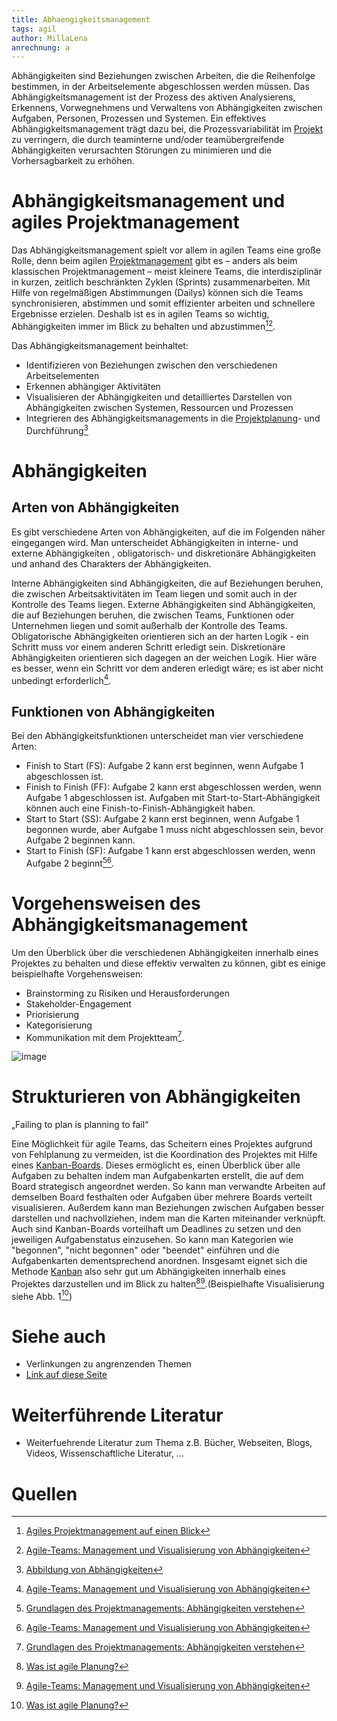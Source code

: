 ```yaml
---
title: Abhaengigkeitsmanagement
tags: agil 
author: MillaLena
anrechnung: a
---
```

Abhängigkeiten sind Beziehungen zwischen Arbeiten, die die Reihenfolge bestimmen, in der Arbeitselemente abgeschlossen werden müssen. 
Das Abhängigkeitsmanagement ist der Prozess des aktiven Analysierens, Erkennens, Vorwegnehmens und Verwaltens von Abhängigkeiten zwischen Aufgaben, Personen, Prozessen und Systemen. Ein effektives Abhängigkeitsmanagement trägt dazu bei, die Prozessvariabilität im [Projekt](https://github.com/ManagingProjectsSuccessfully/ManagingProjectsSuccessfully.github.io/blob/main/kb/Projekt.md) zu verringern, die durch teaminterne und/oder teamübergreifende Abhängigkeiten verursachten Störungen zu minimieren und die Vorhersagbarkeit zu erhöhen. 

# Abhängigkeitsmanagement und agiles Projektmanagement 

Das Abhängigkeitsmanagement spielt vor allem in agilen Teams eine große Rolle, denn beim agilen [Projektmanagement](https://github.com/ManagingProjectsSuccessfully/ManagingProjectsSuccessfully.github.io/blob/main/kb/Projektmanagement.md) gibt es – anders als beim klassischen Projektmanagement – meist kleinere Teams, die interdisziplinär in kurzen, zeitlich beschränkten Zyklen (Sprints) zusammenarbeiten. Mit Hilfe von regelmäßigen Abstimmungen (Dailys) können sich die Teams synchronisieren, abstimmen und somit effizienter arbeiten und schnellere Ergebnisse erzielen. Deshalb ist es in agilen Teams so wichtig, Abhängigkeiten immer im Blick zu behalten und abzustimmen[^1][^2].

Das Abhängigkeitsmanagement beinhaltet: 

* Identifizieren von Beziehungen zwischen den verschiedenen Arbeitselementen
* Erkennen abhängiger Aktivitäten 
* Visualisieren der Abhängigkeiten und detailliertes Darstellen von Abhängigkeiten zwischen Systemen, Ressourcen und Prozessen
* Integrieren des Abhängigkeitsmanagements in die [Projektplanung](https://github.com/ManagingProjectsSuccessfully/ManagingProjectsSuccessfully.github.io/blob/main/kb/Projektplanung.md)- und Durchführung[^3] 

# Abhängigkeiten
## Arten von Abhängigkeiten

Es gibt verschiedene Arten von Abhängigkeiten, auf die im Folgenden näher eingegangen wird. 
Man unterscheidet Abhängigkeiten in interne- und externe Abhängigkeiten , obligatorisch- und diskretionäre Abhängigkeiten und anhand des Charakters der Abhängigkeiten. 

Interne Abhängigkeiten sind Abhängigkeiten, die auf Beziehungen beruhen, die zwischen Arbeitsaktivitäten im Team liegen und somit auch in der Kontrolle des Teams liegen.
Externe Abhängigkeiten sind Abhängigkeiten, die auf Beziehungen beruhen, die zwischen Teams, Funktionen oder Unternehmen liegen und somit außerhalb der Kontrolle des Teams.
Obligatorische Abhängigkeiten orientieren sich an der harten Logik - ein Schritt muss vor einem anderen Schritt erledigt sein.
Diskretionäre Abhängigkeiten orientieren sich dagegen an der weichen Logik. Hier wäre es besser, wenn ein Schritt vor dem anderen erledigt wäre; es ist aber nicht unbedingt erforderlich[^2].

## Funktionen von Abhängigkeiten

Bei den Abhängigkeitsfunktionen unterscheidet man vier verschiedene Arten: 

* Finish to Start (FS): Aufgabe 2 kann erst beginnen, wenn Aufgabe 1 abgeschlossen ist.  
* Finish to Finish (FF): Aufgabe 2 kann erst abgeschlossen werden, wenn Aufgabe 1 abgeschlossen ist. Aufgaben mit Start-to-Start-Abhängigkeit können auch eine    Finish-to-Finish-Abhängigkeit haben.
* Start to Start (SS): Aufgabe 2 kann erst beginnen, wenn Aufgabe 1 begonnen wurde, aber Aufgabe 1 muss nicht abgeschlossen sein, bevor Aufgabe 2 beginnen kann.
* Start to Finish (SF): Aufgabe 1 kann erst abgeschlossen werden, wenn Aufgabe 2 beginnt[^4][^2].

# Vorgehensweisen des Abhängigkeitsmanagement

Um den Überblick über die verschiedenen Abhängigkeiten innerhalb eines Projektes zu behalten und diese effektiv verwalten zu können, gibt es einige beispielhafte Vorgehensweisen:

* Brainstorming zu Risiken und Herausforderungen
* Stakeholder-Engagement
* Priorisierung
* Kategorisierung
* Kommunikation mit dem Projektteam[^4].

![image](https://github.com/MillaLena/ManagingProjectsSuccessfully.github.io/blob/main/kb/Abhaengigkeitsmanagement/Kanban_board_timelines.png)

# Strukturieren von Abhängigkeiten

„Failing to plan is planning to fail“

Eine Möglichkeit für agile Teams, das Scheitern eines Projektes aufgrund von Fehlplanung zu vermeiden, ist die Koordination des Projektes mit Hilfe eines [Kanban-Boards](https://github.com/ManagingProjectsSuccessfully/ManagingProjectsSuccessfully.github.io/blob/main/kb/Kanban_Boards.md). Dieses ermöglicht es, einen Überblick über alle Aufgaben zu behalten indem man Aufgabenkarten erstellt, die auf dem Board strategisch angeordnet werden. So kann man verwandte Arbeiten auf demselben Board festhalten oder Aufgaben über mehrere Boards verteilt visualisieren. Außerdem kann man Beziehungen zwischen Aufgaben besser darstellen und nachvollziehen, indem man die Karten miteinander verknüpft. Auch sind Kanban-Boards vorteilhaft um Deadlines zu setzen und den jeweiligen Aufgabenstatus einzusehen. So kann man Kategorien wie "begonnen", "nicht begonnen" oder "beendet" einführen und die Aufgabenkarten dementsprechend anordnen. Insgesamt eignet sich die Methode [Kanban](https://github.com/ManagingProjectsSuccessfully/ManagingProjectsSuccessfully.github.io/blob/main/kb/Kanban.md) also sehr gut um Abhängigkeiten innerhalb eines Projektes darzustellen und im Blick zu halten[^5][^2].(Beispielhafte Visualisierung siehe Abb. 1[^5])

# Siehe auch

* Verlinkungen zu angrenzenden Themen
* [Link auf diese Seite](Abhaengigkeitsmanagement.md)

# Weiterführende Literatur

* Weiterfuehrende Literatur zum Thema z.B. Bücher, Webseiten, Blogs, Videos, Wissenschaftliche Literatur, ...

# Quellen

[^1]: [Agiles Projektmanagement auf einen Blick](https://www.factro.de/blog/agiles-projektmanagement/)
[^2]: [Agile-Teams: Management und Visualisierung von Abhängigkeiten](https://www.planview.com/de/resources/guide/what-is-agile-program-management/agile-teams-dependency-management-visualization/)
[^3]: [Abbildung von Abhängigkeiten](https://www.panaya.com/de/blog/modernes-alm/abhaengigkeits-management-abbildung/)
[^4]: [Grundlagen des Projektmanagements: Abhängigkeiten verstehen](https://www.affde.com/de/fundamentals-of-project-management-understanding-dependencies.html)
[^5]: [Was ist agile Planung?](https://kanbanize.com/de/agile-de/projektmanagement/projektplanung)
